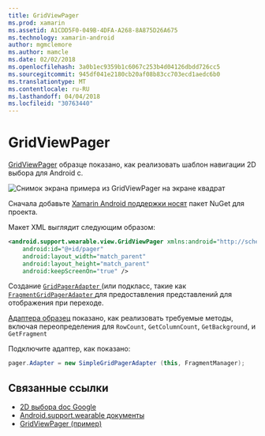 ```yaml
---
title: GridViewPager
ms.prod: xamarin
ms.assetid: A1CDD5F0-049B-4DFA-A268-8A875D26A675
ms.technology: xamarin-android
author: mgmclemore
ms.author: mamcle
ms.date: 02/02/2018
ms.openlocfilehash: 3a0b1ec9359b1c6067c253b4d04126dbdd726cc5
ms.sourcegitcommit: 945df041e2180cb20af08b83cc703ecd1aedc6b0
ms.translationtype: MT
ms.contentlocale: ru-RU
ms.lasthandoff: 04/04/2018
ms.locfileid: "30763440"
---
```

# <a name="gridviewpager"></a>GridViewPager

[GridViewPager](https://developer.xamarin.com/samples/GridViewPager/) образце показано, как реализовать шаблон навигации 2D выбора для Android с.

![Снимок экрана примера из GridViewPager на экране квадрат](gridviewpager-images/gridviewpager.png)

Сначала добавьте [Xamarin Android поддержки носят](http://www.nuget.org/packages/Xamarin.Android.Wear/) пакет NuGet для проекта.

Макет XML выглядит следующим образом:

```xml
<android.support.wearable.view.GridViewPager xmlns:android="http://schemas.android.com/apk/res/android"
    android:id="@+id/pager"
    android:layout_width="match_parent"
    android:layout_height="match_parent"
    android:keepScreenOn="true" />
```

Создание [ `GridPagerAdapter` ](http://developer.android.com/reference/android/support/wearable/view/GridPagerAdapter.html) (или подкласс, такие как [ `FragmentGridPagerAdapter` ](http://developer.android.com/reference/android/support/wearable/view/FragmentGridPagerAdapter.html) для предоставления представлений для отображения при переходе.

[Адаптера образец](https://github.com/xamarin/monodroid-samples/blob/master/wear/GridViewPager/GridViewPager/SimpleGridPagerAdapter.cs) показано, как реализовать требуемые методы, включая переопределения для `RowCount`, `GetColumnCount`, `GetBackground`, и `GetFragment`

Подключите адаптер, как показано:

```csharp
pager.Adapter = new SimpleGridPagerAdapter (this, FragmentManager);
```



## <a name="related-links"></a>Связанные ссылки

- [2D выбора doc Google](https://developer.android.com/training/wearables/ui/2d-picker.html)
- [Android.support.wearable документы](https://developer.android.com/reference/android/support/wearable/view/package-summary.html)
- [GridViewPager (пример)](https://developer.xamarin.com/samples/GridViewPager/)
